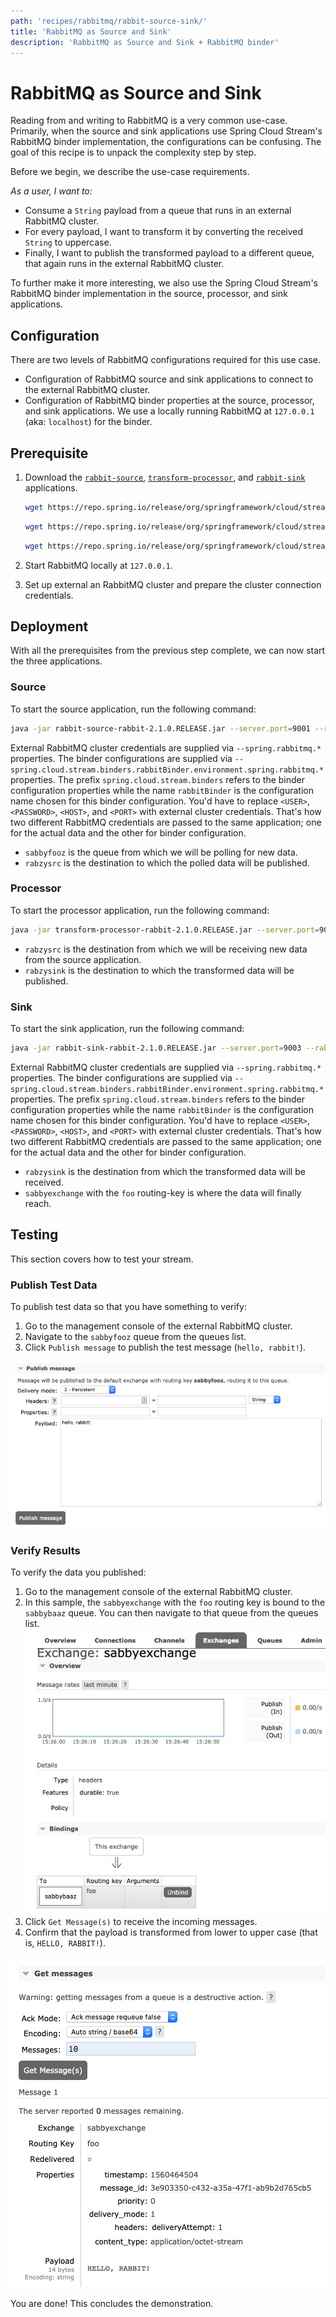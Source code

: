 ```yaml
---
path: 'recipes/rabbitmq/rabbit-source-sink/'
title: 'RabbitMQ as Source and Sink'
description: 'RabbitMQ as Source and Sink + RabbitMQ binder'
---
```


# RabbitMQ as Source and Sink

Reading from and writing to RabbitMQ is a very common use-case. Primarily, when the source and sink applications use Spring Cloud Stream's RabbitMQ binder implementation, the configurations can be confusing.
The goal of this recipe is to unpack the complexity step by step.

Before we begin, we describe the use-case requirements.

_As a user, I want to:_

- Consume a `String` payload from a queue that runs in an external RabbitMQ cluster.
- For every payload, I want to transform it by converting the received `String` to uppercase.
- Finally, I want to publish the transformed payload to a different queue, that again runs in the external RabbitMQ cluster.

To further make it more interesting, we also use the Spring Cloud Stream's RabbitMQ binder implementation in the source, processor, and sink applications.

## Configuration

There are two levels of RabbitMQ configurations required for this use case.

- Configuration of RabbitMQ source and sink applications to connect to the external RabbitMQ cluster.
- Configuration of RabbitMQ binder properties at the source, processor, and sink applications. We use a locally running RabbitMQ at `127.0.0.1` (aka: `localhost`) for the binder.

## Prerequisite

1. Download the [`rabbit-source`](https://github.com/spring-cloud-stream-app-starters/rabbit/blob/master/spring-cloud-starter-stream-source-rabbit/README.adoc), [`transform-processor`](https://github.com/spring-cloud-stream-app-starters/transform/blob/master/spring-cloud-starter-stream-processor-transform/README.adoc), and [`rabbit-sink`](https://github.com/spring-cloud-stream-app-starters/rabbit/blob/master/spring-cloud-starter-stream-sink-rabbit/README.adoc) applications.

   ```bash
   wget https://repo.spring.io/release/org/springframework/cloud/stream/app/rabbit-source-rabbit/2.1.0.RELEASE/rabbit-source-rabbit-2.1.0.RELEASE.jar
   ```

   ```bash
   wget https://repo.spring.io/release/org/springframework/cloud/stream/app/transform-processor-rabbit/2.1.0.RELEASE/transform-processor-rabbit-2.1.0.RELEASE.jar
   ```

   ```bash
   wget https://repo.spring.io/release/org/springframework/cloud/stream/app/rabbit-sink-rabbit/2.1.0.RELEASE/rabbit-sink-rabbit-2.1.0.RELEASE.jar
   ```

1. Start RabbitMQ locally at `127.0.0.1`.
1. Set up external an RabbitMQ cluster and prepare the cluster connection credentials.

## Deployment

With all the prerequisites from the previous step complete, we can now start the three applications.

### Source

To start the source application, run the following command:

```bash
java -jar rabbit-source-rabbit-2.1.0.RELEASE.jar --server.port=9001 --rabbit.queues=sabbyfooz --spring.rabbitmq.addresses=amqp://<USER>:<PASSWORD>@<HOST>:<PORT> --spring.rabbitmq.username=<USER> --spring.rabbitmq.password=<PASSWORD> --spring.cloud.stream.binders.rabbitBinder.type=rabbit --spring.cloud.stream.binders.rabbitBinder.environment.spring.rabbitmq.addresses=amqp://guest:guest@127.0.0.1:5672 --spring.cloud.stream.bindings.output.destination=rabzysrc
```

<!-- NOTE -->

External RabbitMQ cluster credentials are supplied via `--spring.rabbitmq.*` properties.
The binder configurations are supplied via `--spring.cloud.stream.binders.rabbitBinder.environment.spring.rabbitmq.*` properties.
The prefix `spring.cloud.stream.binders` refers to the binder configuration properties while the name `rabbitBinder` is the configuration name chosen for this binder configuration.
You'd have to replace `<USER>`, `<PASSWORD>`, `<HOST>`, and `<PORT>` with external cluster credentials.
That's how two different RabbitMQ credentials are passed to the same application; one for the actual data and the other for binder configuration.

<!-- END_NOTE -->

<!-- NOTE -->

- `sabbyfooz` is the queue from which we will be polling for new data.
- `rabzysrc` is the destination to which the polled data will be published.

<!-- END_NOTE -->

### Processor

To start the processor application, run the following command:

```bash
java -jar transform-processor-rabbit-2.1.0.RELEASE.jar --server.port=9002 --spring.cloud.stream.binders.rabbitBinder.type=rabbit --spring.cloud.stream.binders.rabbitBinder.environment.spring.rabbitmq.addresses=amqp://guest:guest@127.0.0.1:5672 --spring.cloud.stream.bindings.input.destination=rabzysrc --spring.cloud.stream.bindings.output.destination=rabzysink --transformer.expression='''payload.toUpperCase()'''
```

<!-- NOTE -->

- `rabzysrc` is the destination from which we will be receiving new data from the source application.
- `rabzysink` is the destination to which the transformed data will be published.

<!-- END_NOTE -->

### Sink

To start the sink application, run the following command:

```bash
java -jar rabbit-sink-rabbit-2.1.0.RELEASE.jar --server.port=9003 --rabbit.exchange=sabbyexchange --rabbit.routing-key=foo --spring.rabbitmq.addresses=amqp://<USER>:<PASSWORD>@<HOST>:<PORT> --spring.rabbitmq.username=<USER> --spring.rabbitmq.password=<PASSWORD> --spring.cloud.stream.binders.rabbitBinder.type=rabbit --spring.cloud.stream.binders.rabbitBinder.environment.spring.rabbitmq.addresses=amqp://guest:guest@127.0.0.1:5672 --spring.cloud.stream.bindings.input.destination=rabzysink
```

<!-- NOTE -->

External RabbitMQ cluster credentials are supplied via `--spring.rabbitmq.*` properties.
The binder configurations are supplied via `--spring.cloud.stream.binders.rabbitBinder.environment.spring.rabbitmq.*` properties.
The prefix `spring.cloud.stream.binders` refers to the binder configuration properties while the name `rabbitBinder` is the configuration name chosen for this binder configuration.
You'd have to replace `<USER>`, `<PASSWORD>`, `<HOST>`, and `<PORT>` with external cluster credentials.
That's how two different RabbitMQ credentials are passed to the same application; one for the actual data and the other for binder configuration.

<!-- END_NOTE -->

<!-- NOTE -->

- `rabzysink` is the destination from which the transformed data will be received.
- `sabbyexchange` with the `foo` routing-key is where the data will finally reach.

<!-- END_NOTE -->

## Testing

This section covers how to test your stream.

### Publish Test Data

To publish test data so that you have something to verify:

1. Go to the management console of the external RabbitMQ cluster.
1. Navigate to the `sabbyfooz` queue from the queues list.
1. Click `Publish message` to publish the test message (`hello, rabbit!`).

![Publish Test Message](images/Publish_Test_Message.png)

### Verify Results

To verify the data you published:

1. Go to the management console of the external RabbitMQ cluster.
1. In this sample, the `sabbyexchange` with the `foo` routing key is bound to the `sabbybaaz` queue. You can then navigate to that queue from the queues list.
   ![Exchange and Queue Binding](images/Bind_Exchange_To_Queue.png)
1. Click `Get Message(s)` to receive the incoming messages.
1. Confirm that the payload is transformed from lower to upper case (that is, `HELLO, RABBIT!`).

![Publish Test Message](images/Receive_Test_Message.png)

You are done! This concludes the demonstration.
